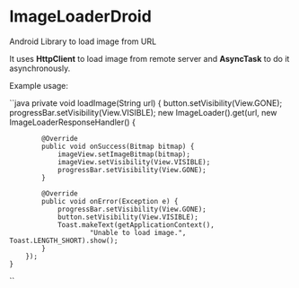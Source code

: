ImageLoaderDroid
================

Android Library to load image from URL  

It uses **HttpClient** to load image from remote server and **AsyncTask** to do it asynchronously.

Example usage:

``java
	private void loadImage(String url) {
		button.setVisibility(View.GONE);
		progressBar.setVisibility(View.VISIBLE);
		new ImageLoader().get(url, new ImageLoaderResponseHandler() {

			@Override
			public void onSuccess(Bitmap bitmap) {
				imageView.setImageBitmap(bitmap);
				imageView.setVisibility(View.VISIBLE);
				progressBar.setVisibility(View.GONE);
			}

			@Override
			public void onError(Exception e) {
				progressBar.setVisibility(View.GONE);
				button.setVisibility(View.VISIBLE);
				Toast.makeText(getApplicationContext(),
						"Unable to load image.", Toast.LENGTH_SHORT).show();
			}
		});
	}
``